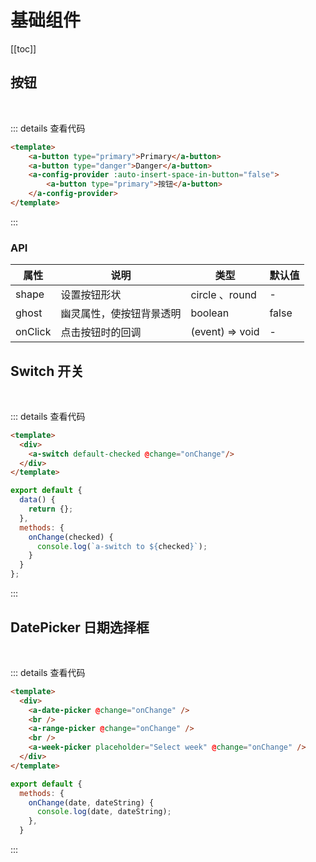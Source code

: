 # 基础组件
[[toc]]

## 按钮
<br/>
<template>
  <a-button type="primary">Primary</a-button>
  <a-button type="danger">Danger</a-button>
  <a-config-provider :auto-insert-space-in-button="false">
    <a-button type="primary">按钮</a-button>
  </a-config-provider>
</template>

::: details 查看代码
```html
<template>
	<a-button type="primary">Primary</a-button>
	<a-button type="danger">Danger</a-button>
	<a-config-provider :auto-insert-space-in-button="false">
		<a-button type="primary">按钮</a-button>
	</a-config-provider>
</template>
```
:::

### API
| 属性        | 说明           | 类型  | 默认值    |
|------------- |-------------| -----| ------- |
| shape     | 设置按钮形状 | circle 、round |     -    |
| ghost      | 幽灵属性，使按钮背景透明      |   boolean |     false    |
| onClick | 点击按钮时的回调     |    (event) => void |     -    |

## Switch 开关
<br/>
<a-switch default-checked  />

::: details 查看代码
```html
<template>
  <div>
    <a-switch default-checked @change="onChange"/>
  </div>
</template>
```
``` js
export default {
  data() {
    return {};
  },
  methods: {
    onChange(checked) {
      console.log(`a-switch to ${checked}`);
    }
  }
};
```
:::

## DatePicker 日期选择框
<br/>
<template>
  <div>
      <div>
        <a-date-picker />
      </div>
    <br/>
      <div>
        <a-range-picker />
      </div>
    <br/>
    <a-week-picker placeholder="Select week" />
  </div>
</template>

::: details 查看代码
``` html
<template>
  <div>
    <a-date-picker @change="onChange" />
    <br />
    <a-range-picker @change="onChange" />
    <br />
    <a-week-picker placeholder="Select week" @change="onChange" />
  </div>
</template>
```
``` js
export default {
  methods: {
    onChange(date, dateString) {
      console.log(date, dateString);
    },
  }
```
:::
